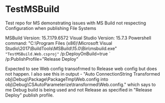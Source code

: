 # TestMSBuild
Test repo for MS demonstrating issues with MS Build not respecting Configuration when publishing File Systems

MSBuild Version: 15.7.179.6572
Visual Studio Version: 15.7.3
Powershell command: "C:\Program Files (x86)\Microsoft Visual Studio\2017\BuildTools\MSBuild\15.0\Bin\msbuild.exe" ` "TestMSBuild.Web.csproj" `
/p:DeployOnBuild=true `
/p:PublishProfile="Release Deploy"

Expected to see Web config transofrmed to Release web config but does not happen. I also see this in output - "Auto ConnectionString Transformed obj\Debug\Package\PackageTmp\Web.config into obj\Debug\CSAutoParameterize\transformed\Web.config." which says to me Debug build is being used and not Release as specified in "Release Deploy" publish profile.
